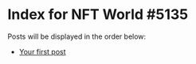 # Index for NFT World #5135
Posts will be displayed in the order below:

- [Your first post](./001-first.md)

